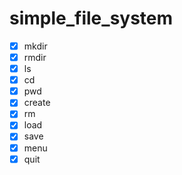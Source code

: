 # simple_file_system

- [x] mkdir
- [x] rmdir
- [x] ls
- [x] cd
- [x] pwd
- [x] create
- [x] rm
- [x] load
- [x] save
- [x] menu
- [x] quit
